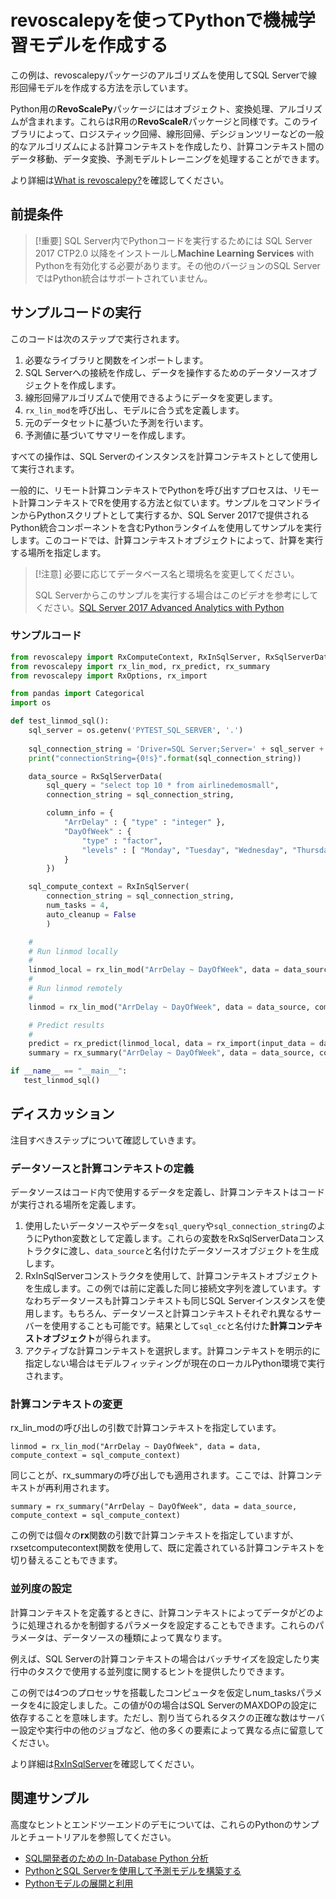<!--
サンプルを動かくための準備
　DB作成
　　PyTestDB
　データロード
　　RevoScalePy用のサンプルデータ（AirlineDemoSmall）を使う
　　　以下でサンプルデータの場所を確認
　　　　Python.exe
　　　　> from revoscalepy import rx_summary, RxOptions, RxXdfData
        > sample_data_path = RxOptions.get_option("sampleDataDir")
　　　　参考：https://docs.microsoft.com/en-us/r-server/python-reference/revoscalepy/rx-summary
　　　SSMSの機能でデータをインポート
　　　　参考：https://docs.microsoft.com/en-us/r-server/r/sample-built-in-data#how-to-load-sample-data-into-sql-server
　　　　注意：SSMSでデータインポートを実行するためにはサンプルデータの加工が必要
　　　　　列名のダブルコートを消す
　　　　　DayOfWeek列の値のダブルコートを消す
　　　AirlineDemoSmall
　　　　ArrDelay：arrival delay, in minutes (stored as integer).
　　　　CRSDepTime：schedule departure time (stored as float32).
　　　　DayOfWeek：day of the week (stored as a factor).
-->

<!--
---
title: "Use Python with revoscalepy to Create a Model| Microsoft Docs"
ms.custom: 
  - "SQL2016_New_Updated"
ms.date: "07/03/2017"
ms.prod: "sql-server-2016"
ms.reviewer: ""
ms.suite: ""
ms.technology: 
  - "r-services"
ms.tgt_pltfrm: ""
ms.topic: "article"
caps.latest.revision: 4
author: "jeannt"
ms.author: "jeannt"
manager: "jhubbard"
---
-->

# revoscalepyを使ってPythonで機械学習モデルを作成する

この例は、revoscalepyパッケージのアルゴリズムを使用してSQL Serverで線形回帰モデルを作成する方法を示しています。

Python用の**RevoScalePy**パッケージにはオブジェクト、変換処理、アルゴリズムが含まれます。これらはR用の**RevoScaleR**パッケージと同様です。このライブラリによって、ロジスティック回帰、線形回帰、デシジョンツリーなどの一般的なアルゴリズムによる計算コンテキストを作成したり、計算コンテキスト間のデータ移動、データ変換、予測モデルトレーニングを処理することができます。

より詳細は[What is revoscalepy?](https://docs.microsoft.com/en-us/sql/advanced-analytics/python/what-is-revoscalepy)を確認してください。

## 前提条件

> [!重要]
> SQL Server内でPythonコードを実行するためには SQL Server 2017 CTP2.0 以降をインストールし**Machine Learning Services** with Pythonを有効化する必要があります。その他のバージョンのSQL ServerではPython統合はサポートされていません。

## サンプルコードの実行

このコードは次のステップで実行されます。

1. 必要なライブラリと関数をインポートします。
2. SQL Serverへの接続を作成し、データを操作するためのデータソースオブジェクトを作成します。
3. 線形回帰アルゴリズムで使用できるようにデータを変更します。
4. `rx_lin_mod`を呼び出し、モデルに合う式を定義します。
5. 元のデータセットに基づいた予測を行います。
6. 予測値に基づいてサマリーを作成します。

すべての操作は、SQL Serverのインスタンスを計算コンテキストとして使用して実行されます。

一般的に、リモート計算コンテキストでPythonを呼び出すプロセスは、リモート計算コンテキストでRを使用する方法と似ています。サンプルをコマンドラインからPythonスクリプトとして実行するか、SQL Server 2017で提供されるPython統合コンポーネントを含むPythonランタイムを使用してサンプルを実行します。このコードでは、計算コンテキストオブジェクトによって、計算を実行する場所を指定します。

> [!注意]
> 必要に応じてデータベース名と環境名を変更してください。
> 
> SQL Serverからこのサンプルを実行する場合はこのビデオを参考にしてください。[SQL Server 2017 Advanced Analytics with Python](https://www.youtube.com/watch?v=FcoY795jTcc)


### サンプルコード

```python
from revoscalepy import RxComputeContext, RxInSqlServer, RxSqlServerData
from revoscalepy import rx_lin_mod, rx_predict, rx_summary
from revoscalepy import RxOptions, rx_import

from pandas import Categorical
import os

def test_linmod_sql():
    sql_server = os.getenv('PYTEST_SQL_SERVER', '.')
    
    sql_connection_string = 'Driver=SQL Server;Server=' + sql_server + ';Database=PyTestDb;Trusted_Connection=True;'
    print("connectionString={0!s}".format(sql_connection_string))

    data_source = RxSqlServerData(
        sql_query = "select top 10 * from airlinedemosmall",
        connection_string = sql_connection_string,

        column_info = {
            "ArrDelay" : { "type" : "integer" },
            "DayOfWeek" : {
                "type" : "factor",
                "levels" : [ "Monday", "Tuesday", "Wednesday", "Thursday", "Friday", "Saturday", "Sunday" ]
            }
        })

    sql_compute_context = RxInSqlServer(
        connection_string = sql_connection_string,
        num_tasks = 4,
        auto_cleanup = False
        )

    #
    # Run linmod locally
    #
    linmod_local = rx_lin_mod("ArrDelay ~ DayOfWeek", data = data_source)
    #
    # Run linmod remotely
    #
    linmod = rx_lin_mod("ArrDelay ~ DayOfWeek", data = data_source, compute_context = sql_compute_context)

    # Predict results
    # 
    predict = rx_predict(linmod_local, data = rx_import(input_data = data_source))
    summary = rx_summary("ArrDelay ~ DayOfWeek", data = data_source, compute_context = sql_compute_context)

if __name__ == "__main__":  
   test_linmod_sql()

```

## ディスカッション

注目すべきステップについて確認していきます。

### データソースと計算コンテキストの定義

データソースはコード内で使用するデータを定義し、計算コンテキストはコードが実行される場所を定義します。

1. 使用したいデータソースやデータを`sql_query`や`sql_connection_string`のようにPython変数として定義します。これらの変数をRxSqlServerDataコンストラクタに渡し、`data_source`と名付けたデータソースオブジェクトを生成します。
2. RxInSqlServerコンストラクタを使用して、計算コンテキストオブジェクトを生成します。この例では前に定義した同じ接続文字列を渡しています。すなわちデータソースも計算コンテキストも同じSQL Serverインスタンスを使用します。もちろん、データソースと計算コンテキストそれぞれ異なるサーバーを使用することも可能です。結果として`sql_cc`と名付けた**計算コンテキストオブジェクト**が得られます。
3. アクティブな計算コンテキストを選択します。計算コンテキストを明示的に指定しない場合はモデルフィッティングが現在のローカルPython環境で実行されます。

### 計算コンテキストの変更

rx_lin_modの呼び出しの引数で計算コンテキストを指定しています。
    
`linmod = rx_lin_mod("ArrDelay ~ DayOfWeek", data = data, compute_context = sql_compute_context)`

同じことが、rx_summaryの呼び出しでも適用されます。ここでは、計算コンテキストが再利用されます。

`summary = rx_summary("ArrDelay ~ DayOfWeek", data = data_source, compute_context = sql_compute_context)`

この例では個々の**rx**関数の引数で計算コンテキストを指定していますが、rxsetcomputecontext関数を使用して、既に定義されている計算コンテキストを切り替えることもできます。

### 並列度の設定

計算コンテキストを定義するときに、計算コンテキストによってデータがどのように処理されるかを制御するパラメータを設定することもできます。これらのパラメータは、データソースの種類によって異なります。

例えば、SQL Serverの計算コンテキストの場合はバッチサイズを設定したり実行中のタスクで使用する並列度に関するヒントを提供したりできます。

この例では4つのプロセッサを搭載したコンピュータを仮定しnum_tasksパラメータを4に設定しました。この値が0の場合はSQL ServerのMAXDOPの設定に依存することを意味します。ただし、割り当てられるタスクの正確な数はサーバー設定や実行中の他のジョブなど、他の多くの要素によって異なる点に留意してください。

より詳細は[RxInSqlServer](https://docs.microsoft.com/r-server/r-reference/revoscaler/rxinsqlserver)を確認してください。

## 関連サンプル

高度なヒントとエンドツーエンドのデモについては、これらのPythonのサンプルとチュートリアルを参照してください。

+ [SQL開発者のための In-Database Python 分析](sqldev-in-database-python-for-sql-developers.md)
+ [PythonとSQL Serverを使用して予測モデルを構築する](https://github.com/gho9o9/sql-server-samples/tree/master/samples/features/machine-learning-services/python/getting-started/rental-prediction)
+ [Pythonモデルの展開と利用](..\python\publish-consume-python-code.md)

<!--
---
title: "Use Python with revoscalepy to Create a Model| Microsoft Docs"
ms.custom: 
  - "SQL2016_New_Updated"
ms.date: "07/03/2017"
ms.prod: "sql-server-2016"
ms.reviewer: ""
ms.suite: ""
ms.technology: 
  - "r-services"
ms.tgt_pltfrm: ""
ms.topic: "article"
caps.latest.revision: 4
author: "jeannt"
ms.author: "jeannt"
manager: "jhubbard"
---
# Use Python with revoscalepy to create a model

This example demonstrates how you can create a logistic regression model in SQL Server, using an algorithm from the **revoscalepy** package.

The **revoscalepy** package for Python contains objects, transformations, and algorithms similar to those provided for the **RevoScaleR** package for the R language. With this library, you can create a compute context, move data between compute contexts, transform data, and train predictive models using popular algorithms such as logistic and linear regression, decision trees, and more.

For more information, see [What is revoscalepy?](../python/what-is-revoscalepy.md)

## Prerequisites

> [!IMPORTANT]
> To run Python code in SQL Server, you must have installed SQL Server 2017 CTP 2.0 or later, and you must install and enable the feature, **Machine Learning Services** with Python. Other versions of SQL Server do not support Python integration.

## Run the sample code

This code performs the following steps:

1. Imports the required libraries and functions
2. Creates a connection to SQL Server, and creates data source objects for working with the data
3. Modifies the data so that it can be used by the logistic regression algorithm
4. Calls `rx_lin_mod` and defines the formula used to fit the model
5. Generates a set of predictions based on the original data set
6. Creates a summary based on the predicted values

All operations are performed using an instance of SQL Server as the compute context.

In general, the process of calling Python in a remote compute context is similar to the way you use R in a remote compute context. 
You execute the sample as a Python script from the command line, or by using a Python development environment that includes the Python integration components provided in this release. 
In your code, you create and use a compute context object to indicate where you want specific computations to be performed.

> [!NOTE]
> Be sure to change the database and environment names as appropriate.
> 
> For a demonstration of this sample running from the command line, see this video: [SQL Server 2017 Advanced Analytics with Python](https://www.youtube.com/watch?v=FcoY795jTcc)


### Sample code

```python
from revoscalepy import RxComputeContext, RxInSqlServer, RxSqlServerData
from revoscalepy import rx_lin_mod, rx_predict, rx_summary
from revoscalepy import RxOptions, rx_import

from pandas import Categorical
import os

def test_linmod_sql():
    sql_server = os.getenv('PYTEST_SQL_SERVER', '.')
    
    sql_connection_string = 'Driver=SQL Server;Server=' + sqlServer + ';Database=PyTestDb;Trusted_Connection=True;'
    print("connectionString={0!s}".format(sql_connection_string))

    data_source = RxSqlServerData(
        sql_query = "select top 10 * from airlinedemosmall",
        connection_string = sql_connection_string,

        column_info = {
            "ArrDelay" : { "type" : "integer" },
            "DayOfWeek" : {
                "type" : "factor",
                "levels" : [ "Monday", "Tuesday", "Wednesday", "Thursday", "Friday", "Saturday", "Sunday" ]
            }
        })

    sql_compute_context = RxInSqlServer(
        connection_string = sql_connection_string,
        num_tasks = 4,
        auto_cleanup = False
        )

    #
    # Run linmod locally
    #
    linmod_local = rx_lin_mod("ArrDelay ~ DayOfWeek", data = data_source)
    #
    # Run linmod remotely
    #
    linmod = rx_lin_mod("ArrDelay ~ DayOfWeek", data = data_source, compute_context = sql_compute_context)

    # Predict results
    # 
    predict = rx_predict(linmod, data = rx_import(input_data = data_source))
    summary = rx_summary("ArrDelay ~ DayOfWeek", data = data_source, compute_context = sql_compute_context)
```

## Discussion

Let's review the code and highlight some key steps.

### Defining a data source and compute context

A data source is different from a compute context. The _data source_ defines the data used in your code. The _compute context_ defines where the code will be executed.

1. Create Python variables, such as `sql_query` and `sql_connection_string`, that define the source and the data you want to use. Pass these variables to the RxSqlServerData constructor to  implement the **data source object** named `data_source`.
2. Create a compute context object by using the **RxInSqlServer** constructor. In this example, you pass the same connection string you defined earlier, on the assumption that the data is on the same SQL Server instance that you will be using as the compute context. However, the data source and the compute context could be on different servers. The resulting **compute context object** is named `sql_cc`.
3. Choose the active compute context. By default, operations are run locally, which means that if you don't specify a different compute context, the data will be fetched from the data source, and the model-fitting will run in your current Python environment.

### Changing compute contexts

In this example, you set the compute context by using an argument of the individual **rx** function.
    
`linmod = rx_lin_mod_ex("ArrDelay ~ DayOfWeek", data = data, compute_context = sql_compute_context)`

The same applies in the call to **rxsummary**, where the compute context is reused.

`summary = rx_summary("ArrDelay ~ DayOfWeek", data = data_source, compute_context = sql_compute_context)`

You can also use the function **rxsetcomputecontext** to toggle between compute contexts that have already been defined. 

### Setting the degree of parallelism

When you define the compute context, you can also set parameters that control how the data is handled by the compute context. These parameters differ depending on the data source type. 

For SQL Server compute contexts, you can set the batch size, or provide hints about the degree of parallelism to use in running tasks.

The sample was run on a computer with four processors, so we set the *num_tasks* parameter to 4. If you set this value to 0, SQL Server uses the default, which is to run as many tasks in parallel as possible, under the current MAXDOP settings for the server. 
However, even in servers with many processors, the exact number of tasks that might be allocated depends on many other factors, such as server settings, and other jobs that are running. 

For more information, see [RxInSqlServer](https://docs.microsoft.com/r-server/r-reference/revoscaler/rxinsqlserver).

## Related samples

See these Python samples and tutorials for advanced tips and end-to-end demos.

+ [In-Database Python for SQL Developers](sqldev-in-database-python-for-sql-developers.md)
+ [Build a predictive model using Python and SQL Server](https://microsoft.github.io/sql-ml-tutorials/python/rentalprediction/)
+ [Deploy and Consume Python Models](../python/publish-consume-python-code.md)

-->